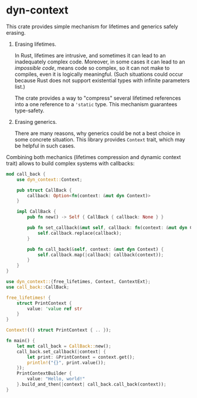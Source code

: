 # dyn-context

This crate provides simple mechanism for lifetimes and generics safely erasing.

1. Erasing lifetimes.

   In Rust, lifetimes are intrusive, and sometimes it can lead to
   an inadequately complex code. Moreover, in some cases it can lead to an _impossible code_,
   means code so complex, so it can not make to compiles, even it is logically meaningful.
   (Such situations could occur because Rust does not support existential types
   with infinite parameters list.)

   The crate provides a way to "compress" several lifetimed references into a one reference
   to a `'static` type. This mechanism guarantees type-safety.

2. Erasing generics.

   There are many reasons, why generics could be not a best choice in some concrete situation.
   This library provides `Context` trait, which may be helpful in such cases.

Combining both mechanics (lifetimes compression and dynamic context trait)
allows to build complex systems with callbacks:
```rust
mod call_back {
    use dyn_context::Context;

    pub struct CallBack {
        callback: Option<fn(context: &mut dyn Context)>
    }

    impl CallBack {
        pub fn new() -> Self { CallBack { callback: None } }

        pub fn set_callback(&mut self, callback: fn(context: &mut dyn Context)) {
            self.callback.replace(callback);
        }

        pub fn call_back(&self, context: &mut dyn Context) {
            self.callback.map(|callback| callback(context));
        }
    }
}

use dyn_context::{free_lifetimes, Context, ContextExt};
use call_back::CallBack;

free_lifetimes! {
    struct PrintContext {
        value: 'value ref str
    }
}

Context!(() struct PrintContext { .. });

fn main() {
    let mut call_back = CallBack::new();
    call_back.set_callback(|context| {
        let print: &PrintContext = context.get();
        println!("{}", print.value());
    });
    PrintContextBuilder {
        value: "Hello, world!"
    }.build_and_then(|context| call_back.call_back(context));
}
```